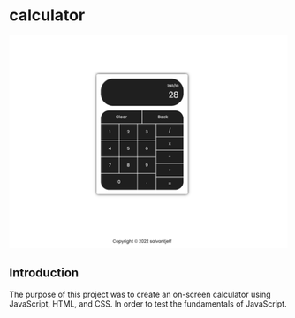 # calculator

![Calculator](images/calc-screen-shot.png)

## Introduction 
The purpose of this project was to create an 
on-screen calculator using JavaScript, HTML, and CSS.
In order to test the fundamentals of JavaScript.
